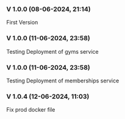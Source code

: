 ### V 1.0.0 (08-06-2024, 21:14)

First Version


### V 1.0.0 (11-06-2024, 23:58)

Testing Deployment of gyms service


### V 1.0.0 (11-06-2024, 23:58)

Testing Deployment of memberships service


### V 1.0.4 (12-06-2024, 11:03)

Fix prod docker file

